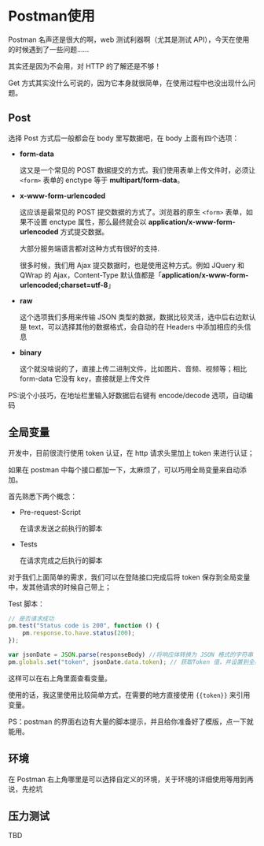 # Postman使用

Postman 名声还是很大的啊，web 测试利器啊（尤其是测试 API），今天在使用的时候遇到了一些问题......

其实还是因为不会用，对 HTTP 的了解还是不够！

Get 方式其实没什么可说的，因为它本身就很简单，在使用过程中也没出现什么问题。

## Post

选择 Post 方式后一般都会在 body 里写数据吧，在 body 上面有四个选项：

-   **form-data**

    这又是一个常见的 POST 数据提交的方式。我们使用表单上传文件时，必须让 `<form>` 表单的 enctype 等于 **multipart/form-data**。

-   **x-www-form-urlencoded**

    这应该是最常见的 POST 提交数据的方式了。浏览器的原生 `<form>` 表单，如果不设置 enctype 属性，那么最终就会以 **application/x-www-form-urlencoded** 方式提交数据。

    大部分服务端语言都对这种方式有很好的支持.

    很多时候，我们用 Ajax 提交数据时，也是使用这种方式。例如 JQuery 和 QWrap 的 Ajax，Content-Type 默认值都是「**application/x-www-form-urlencoded;charset=utf-8**」

-   **raw**

    这个选项我们多用来传输 JSON 类型的数据，数据比较灵活，选中后右边默认是 text，可以选择其他的数据格式，会自动的在 Headers 中添加相应的头信息

-   **binary**

    这个就没啥说的了，直接上传二进制文件，比如图片、音频、视频等；相比 form-data 它没有 key，直接就是上传文件

PS:说个小技巧，在地址栏里输入好数据后右键有 encode/decode 选项，自动编码

## 全局变量

开发中，目前很流行使用 token 认证，在 http 请求头里加上 token 来进行认证；

如果在 postman 中每个接口都加一下，太麻烦了，可以巧用全局变量来自动添加。

首先熟悉下两个概念：

- Pre-request-Script

  在请求发送之前执行的脚本

- Tests

  在请求完成之后执行的脚本

对于我们上面简单的需求，我们可以在登陆接口完成后将 token 保存到全局变量中，发其他请求的时候自己带上；

Test 脚本：

``` js
// 是否请求成功
pm.test("Status code is 200", function () {
    pm.response.to.have.status(200);
});

var jsonDate = JSON.parse(responseBody) //将响应体转换为 JSON 格式的字符串
pm.globals.set("token", jsonDate.data.token); // 获取Token 值，并设置到全局变量
```

这样可以在右上角里面查看变量。

使用的话，我这里使用比较简单方式，在需要的地方直接使用 `{{token}}` 来引用变量。

PS：postman 的界面右边有大量的脚本提示，并且给你准备好了模版，点一下就能用。

## 环境

在 Postman 右上角哪里是可以选择自定义的环境，关于环境的详细使用等用到再说，先挖坑

## 压力测试

TBD